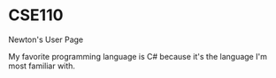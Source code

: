 # CSE110

Newton's User Page

My favorite programming language is C# because it's the language I'm most familiar with.